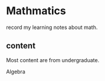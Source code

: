 # Mathmatics
record my learning notes about math.

## content
Most content are from undergraduate.

Algebra
